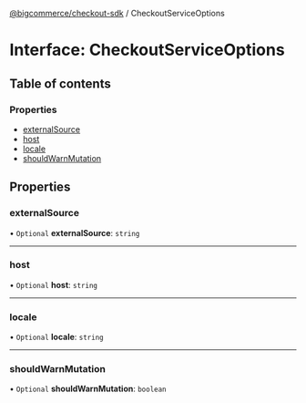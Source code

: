 [@bigcommerce/checkout-sdk](../README.md) / CheckoutServiceOptions

# Interface: CheckoutServiceOptions

## Table of contents

### Properties

- [externalSource](CheckoutServiceOptions.md#externalsource)
- [host](CheckoutServiceOptions.md#host)
- [locale](CheckoutServiceOptions.md#locale)
- [shouldWarnMutation](CheckoutServiceOptions.md#shouldwarnmutation)

## Properties

### externalSource

• `Optional` **externalSource**: `string`

___

### host

• `Optional` **host**: `string`

___

### locale

• `Optional` **locale**: `string`

___

### shouldWarnMutation

• `Optional` **shouldWarnMutation**: `boolean`
